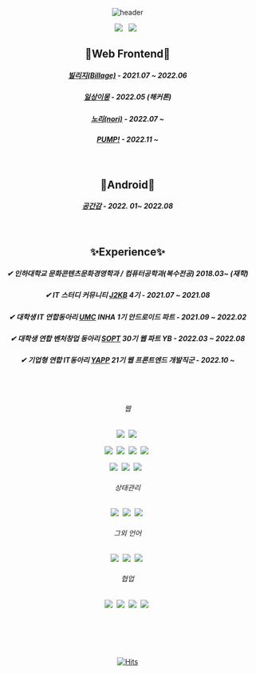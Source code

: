 <div align="center">

![header](https://capsule-render.vercel.app/api?type=Slice&color=AE55D4&fontColor=FFF&height=200&section=header&text=Seyoung%20Choi&fontSize=80&animation=twinkling)

<!-- <a href="https://sopt.org/"><img src="https://img.shields.io/badge/SOPT -blueviolet?style=flat-square&logoColor=white"/></a>
&nbsp; -->
<a href="https://sebada.tistory.com/"><img src="https://img.shields.io/badge/Tech Blog-black?style=flat-square&logo=Tistory&logoColor=white"/></a>
&nbsp;
<a href="mailto:sychoi0516@naver.com"><img src="https://img.shields.io/badge/sychoi0516@naver.com -black?style=flat-square&logo=Gmail&logoColor=white"/></a>
&nbsp;

  
  

##  💜Web Frontend💜

##### [빌리지(Billage)](https://github.com/Billage/Front-End) - 2021.07 ~ 2022.06

##### [일상이몽](https://github.com/ILsangEmong/ILsangEmong-Web) - 2022.05 (해커톤)

##### [노리(nori)](https://github.com/nori-dongsan/nori-client) - 2022.07 ~
  
##### [PUMP!](https://github.com/YAPP-Github/21st-ALL-Rounder-Team-1-Web) - 2022.11 ~ 

<br/>

##  💚Android💚

##### [공간감](https://github.com/GongGanGam/GongGanGam-Client) - 2022. 01~ 2022.08

<br/>

## ✨Experience✨
##### ✔ 인하대학교 문화콘텐츠문화경영학과 / 컴퓨터공학과(복수전공) 2018.03~ (재학)

##### ✔ IT 스터디 커뮤니티 [J2KB](https://www.j2kb.com/) 4기 - 2021.07 ~ 2021.08

##### ✔ 대학생 IT 연합동아리 [UMC](https://www.makeus.in/umc) INHA 1기 안드로이드 파트 - 2021.09 ~ 2022.02

##### ✔ 대학생 연합 벤처창업 동아리 [SOPT](https://sopt.org/) 30기 웹 파트 YB - 2022.03 ~ 2022.08

##### ✔ 기업형 연합 IT동아리 [YAPP](https://www.yapp.co.kr/) 21기 웹 프론트엔드 개발직군 - 2022.10 ~ 

<br/>

<br/>

###### 웹


<img src="https://img.shields.io/badge/React -61DAFB?style=flat-square&logo=React&logoColor=white"/>&nbsp;
<img src="https://img.shields.io/badge/Next.js -000000?style=flat-square&logo=Next.js&logoColor=white"/>&nbsp;

<img src="https://img.shields.io/badge/TypeScript -3178C6?style=flat-square&logo=TypeScript&logoColor=white"/>&nbsp;
<img src="https://img.shields.io/badge/styled-components -DB7093?style=flat-square&logo=styled-components&logoColor=white"/>&nbsp;
<img src="https://img.shields.io/badge/Ant Design -0170FE?style=flat-square&logo=Ant Design&logoColor=white"/>&nbsp;
<img src="https://img.shields.io/badge/Emotion -D26AC2?style=flat-square&logo=emotion&logoColor=white"/>&nbsp;


<img src="https://img.shields.io/badge/HTML5 -E34F26?style=flat-square&logo=HTML5&logoColor=white"/>&nbsp;
<img src="https://img.shields.io/badge/JavaScript -F7DF1E?style=flat-square&logo=JavaScript&logoColor=white"/>&nbsp;
<img src="https://img.shields.io/badge/CSS3 -1572B6?style=flat-square&logo=CSS3&logoColor=white"/> &nbsp;

###### 상태관리


<img src="https://img.shields.io/badge/Redux -764ABC?style=flat-square&logo=Redux&logoColor=white"/>&nbsp;
<img src="https://img.shields.io/badge/Redux toolkit -593D88?style=flat-square&logo=Redux&logoColor=white"/>&nbsp;
<img src="https://img.shields.io/badge/Recoil -20232A?style=flat-square&logo=&logoColor=white"/>&nbsp;


###### 그외 언어


<img src="https://img.shields.io/badge/Kotlin -7F52FF?style=flat-square&logo=Kotlin&logoColor=white"/>&nbsp;
<img src="https://img.shields.io/badge/C++ -00599C?style=flat-square&logo=C%2B%2B&logoColor=white"/>&nbsp;
<img src="https://img.shields.io/badge/Java -007396?style=flat-square&logo=Java&logoColor=white"/>&nbsp;



###### 협업



<img src="https://img.shields.io/badge/Git -F05032?style=flat-square&logo=Git&logoColor=white"/>&nbsp;
<img src="https://img.shields.io/badge/Figma -F24E1E?style=flat-square&logo=Figma&logoColor=white"/>&nbsp;
<img src="https://img.shields.io/badge/Notion -000000?style=flat-square&logo=Notion&logoColor=white"/>&nbsp;
<img src="https://img.shields.io/badge/Slack -4A154B?style=flat-square&logo=Slack&logoColor=white"/>&nbsp;


<br/>



<br/>
<br/>
<br/>

<!-- ![Seyoung's GitHub stats](https://github-readme-stats.vercel.app/api?username=say-young516&show_icons=true&theme=tokyonight) -->



[![Hits](https://hits.seeyoufarm.com/api/count/incr/badge.svg?url=https%3A%2F%2Fgithub.com%2Fsay-young516&count_bg=%23BCBCBC&title_bg=%23000000&icon=github.svg&icon_color=%23FFFFFF&title=%E3%80%80&edge_flat=false)](https://hits.seeyoufarm.com)
</div>
